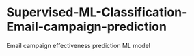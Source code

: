 # Supervised-ML-Classification-Email-campaign-prediction
Email campaign effectiveness prediction ML model
